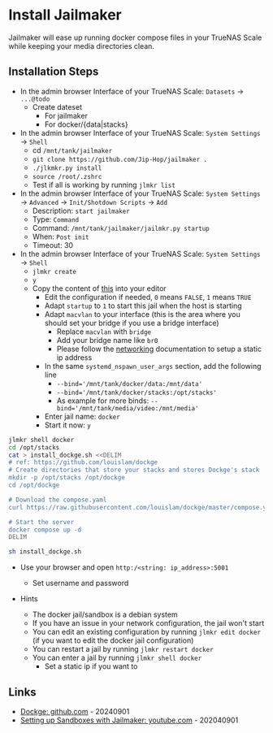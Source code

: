 # Install Jailmaker

Jailmaker will ease up running docker compose files in your TrueNAS Scale while keeping your media directories clean.

## Installation Steps

* In the admin browser Interface of your TrueNAS Scale: `Datasets` -> `...@todo`
  * Create dateset
    * For jailmaker
    * For docker/{data|stacks}
* In the admin browser Interface of your TrueNAS Scale: `System Settings` -> `Shell`
  * cd `/mnt/tank/jailmaker`
  * `git clone https://github.com/Jip-Hop/jailmaker .`
  * `./jlkmkr.py install`
  * `source /root/.zshrc`
  * Test if all is working by running `jlmkr list`
* In the admin browser Interface of your TrueNAS Scale: `System Settings` -> `Advanced` -> `Init/Shotdown Scripts` -> `Add`
  * Description: `start jailmaker`
  * Type: `Command`
  * Command: `/mnt/tank/jailmaker/jailmkr.py startup`
  * When: `Post init`
  * Timeout: 30
* In the admin browser Interface of your TrueNAS Scale: `System Settings` -> `Shell`
  * `jlmkr create`
  * `y`
  * Copy the content of [this](https://github.com/Jip-Hop/jailmaker/blob/main/templates/docker/config) into your editor
    * Edit the configuration if needed, `0` means `FALSE`, `1` means `TRUE`
    * Adapt `startup` to `1` to start this jail when the host is starting
    * Adapt `macvlan` to your interface (this is the area where you should set your bridge if you use a bridge interface)
      * Replace `macvlan` with `bridge`
      * Add your bridge name like `br0`
      * Please follow the [networking](https://github.com/Jip-Hop/jailmaker/blob/main/docs/network.md) documentation to setup a static ip address
    * In the same `systemd_nspawn_user_args` section, add the following line
      * `--bind='/mnt/tank/docker/data:/mnt/data'`
      * `--bind='/mnt/tank/docker/stacks:/opt/stacks'`
      * As example for more binds: `--bind='/mnt/tank/media/video:/mnt/media'`
    * Enter jail name: `docker`
    * Start it now: `y`
```bash
jlmkr shell docker
cd /opt/stacks
cat > install_dockge.sh <<DELIM
# ref: https://github.com/louislam/dockge
# Create directories that store your stacks and stores Dockge's stack
mkdir -p /opt/stacks /opt/dockge
cd /opt/dockge

# Download the compose.yaml
curl https://raw.githubusercontent.com/louislam/dockge/master/compose.yaml --output compose.yaml

# Start the server
docker compose up -d
DELIM

sh install_dockge.sh
```
* Use your browser and open `http:/<string: ip_address>:5001`
  * Set username and password
  
* Hints
  * The docker jail/sandbox is a debian system
  * If you have an issue in your network configuration, the jail won't start
  * You can edit an existing configuration by running `jlmkr edit docker` (if you want to edit the docker jail configuration)
  * You can restart a jail by running `jlmkr restart docker`
  * You can enter a jail by running `jlmkr shell docker`
    * Set a static ip if you want to

## Links

* [Dockge: github.com](https://github.com/louislam/dockge) - 20240901
* [Setting up Sandboxes with Jailmaker: youtube.com](https://www.youtube.com/watch?v=S0nTRvAHAP8) - 202040901
